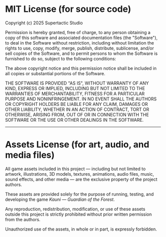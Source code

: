 MIT License (for source code)
=============================

Copyright (c) 2025 Supertactic Studio

Permission is hereby granted, free of charge, to any person obtaining a copy
of this software and associated documentation files (the "Software"), to deal
in the Software without restriction, including without limitation the rights
to use, copy, modify, merge, publish, distribute, sublicense, and/or sell
copies of the Software, and to permit persons to whom the Software is
furnished to do so, subject to the following conditions:

The above copyright notice and this permission notice shall be included in all
copies or substantial portions of the Software.

THE SOFTWARE IS PROVIDED "AS IS", WITHOUT WARRANTY OF ANY KIND, EXPRESS OR
IMPLIED, INCLUDING BUT NOT LIMITED TO THE WARRANTIES OF MERCHANTABILITY,
FITNESS FOR A PARTICULAR PURPOSE AND NONINFRINGEMENT. IN NO EVENT SHALL THE
AUTHORS OR COPYRIGHT HOLDERS BE LIABLE FOR ANY CLAIM, DAMAGES OR OTHER
LIABILITY, WHETHER IN AN ACTION OF CONTRACT, TORT OR OTHERWISE, ARISING FROM,
OUT OF OR IN CONNECTION WITH THE SOFTWARE OR THE USE OR OTHER DEALINGS IN THE
SOFTWARE.

---

Assets License (for art, audio, and media files)
================================================

All game assets included in this project — including but not limited to artwork,
illustrations, 3D models, textures, animations, audio files, music, sound effects,
and other media — are the exclusive property of the project authors.

These assets are provided solely for the purpose of running, testing, and developing
the game *Kauni — Guardian of the Forest*.

Any reproduction, redistribution, modification, or use of these assets outside this
project is strictly prohibited without prior written permission from the authors.

Unauthorized use of the assets, in whole or in part, is expressly forbidden.

